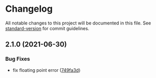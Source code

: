 # Changelog

All notable changes to this project will be documented in this file. See [standard-version](https://github.com/conventional-changelog/standard-version) for commit guidelines.

## 2.1.0 (2021-06-30)


### Bug Fixes

* fix floating point error ([749fa3d](https://github.com/handsontable/formula.js/commit/749fa3d2d959fbe3444cfdb97db310ab1d91a543))
